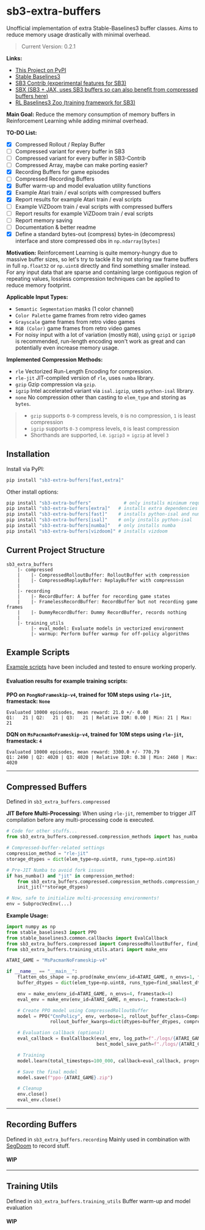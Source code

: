 # sb3-extra-buffers
Unofficial implementation of extra Stable-Baselines3 buffer classes. Aims to reduce memory usage drastically with minimal overhead.
> Current Version: 0.2.1

**Links:**
- [This Project on PyPI](https://pypi.org/project/sb3-extra-buffers/)
- [Stable Baselines3](https://github.com/DLR-RM/stable-baselines3)
- [SB3 Contrib (experimental features for SB3)](https://github.com/Stable-Baselines-Team/stable-baselines3-contrib)
- [SBX (SB3 + JAX, uses SB3 buffers so can also benefit from compressed buffers here)](https://github.com/araffin/sbx)
- [RL Baselines3 Zoo (training framework for SB3)](https://github.com/DLR-RM/rl-baselines3-zoo)

**Main Goal:**
Reduce the memory consumption of memory buffers in Reinforcement Learning while adding minimal overhead.

**TO-DO List:**
- [x] Compressed Rollout / Replay Buffer
- [ ] Compressed variant for every buffer in SB3
- [ ] Compressed variant for every buffer in SB3-Contrib
- [ ] Compressed Array, maybe can make porting easier?
- [x] Recording Buffers for game episodes
- [ ] Compressed Recording Buffers
- [x] Buffer warm-up and model evaluation utility functions
- [x] Example Atari train / eval scripts with compressed buffers
- [x] Report results for example Atari train / eval scripts
- [ ] Example ViZDoom train / eval scripts with compressed buffers
- [ ] Report results for example ViZDoom train / eval scripts
- [ ] Report memory saving
- [ ] Documentation & better readme
- [x] Define a standard bytes-out (compress) bytes-in (decompress) interface and store compressed obs in `np.ndarray[bytes]`

**Motivation:**
Reinforcement Learning is quite memory-hungry due to massive buffer sizes, so let's try to tackle it by not storing raw frame buffers in full `np.float32` or `np.uint8` directly and find something smaller instead. For any input data that are sparse and containing large contiguous region of repeating values, lossless compression techniques can be applied to reduce memory footprint.

**Applicable Input Types:**
- `Semantic Segmentation` masks (1 color channel)
- `Color Palette` game frames from retro video games
- `Grayscale` game frames from retro video games
- `RGB (Color)` game frames from retro video games
- For noisy input with a lot of variation (mostly `RGB`), using `gzip1` or `igzip0` is recommended, run-length encoding won't work as great and can potentially even increase memory usage.

**Implemented Compression Methods:**
- `rle` Vectorized Run-Length Encoding for compression.
- `rle-jit` JIT-compiled version of `rle`, uses `numba` library.
- `gzip` Gzip compression via `gzip`. 
- `igzip` Intel accelerated variant via `isal.igzip`, uses `python-isal` library.
- `none` No compression other than casting to `elem_type` and storing as `bytes`.

> - `gzip` supports `0-9` compress levels, `0` is no compression, `1` is least compression
> - `igzip` supports `0-3` compress levels, `0` is least compression
> - Shorthands are supported, i.e. `igzip3` = `igzip` at level `3`


## Installation
Install via PyPI:
```bash
pip install "sb3-extra-buffers[fast,extra]"
```
Other install options:
```bash
pip install "sb3-extra-buffers"            # only installs minimum requirements
pip install "sb3-extra-buffers[extra]"   # installs extra dependencies for SB3
pip install "sb3-extra-buffers[fast]"    # installs python-isal and numba
pip install "sb3-extra-buffers[isal]"    # only installs python-isal
pip install "sb3-extra-buffers[numba]"   # only installs numba
pip install "sb3-extra-buffers[vizdoom]" # installs vizdoom
```
## Current Project Structure
```
sb3_extra_buffers
    |- compressed
    |    |- CompressedRolloutBuffer: RolloutBuffer with compression
    |    |- CompressedReplayBuffer: ReplayBuffer with compression
    |
    |- recording
    |    |- RecordBuffer: A buffer for recording game states
    |    |- FramelessRecordBuffer: RecordBuffer but not recording game frames
    |    |- DummyRecordBuffer: Dummy RecordBuffer, records nothing
    |
    |- training_utils
         |- eval_model: Evaluate models in vectorized environment
         |- warmup: Perform buffer warmup for off-policy algorithms
```
## Example Scripts
[Example scripts](https://github.com/Trenza1ore/sb3-extra-buffers/tree/main/examples) have been included and tested to ensure working properly. 
#### Evaluation results for example training scripts:
**PPO on `PongNoFrameskip-v4`, trained for 10M steps using `rle-jit`, framestack: `None`**
```
Evaluated 10000 episodes, mean reward: 21.0 +/- 0.00
Q1:   21 | Q2:   21 | Q3:   21 | Relative IQR: 0.00 | Min: 21 | Max: 21
```
**DQN on `MsPacmanNoFrameskip-v4`, trained for 10M steps using `rle-jit`, framestack: `4`**
```
Evaluated 10000 episodes, mean reward: 3300.0 +/- 770.79
Q1: 2490 | Q2: 4020 | Q3: 4020 | Relative IQR: 0.38 | Min: 2460 | Max: 4020
```
---
## Compressed Buffers
Defined in `sb3_extra_buffers.compressed`

**JIT Before Multi-Processing:**
When using `rle-jit`, remember to trigger JIT compilation before any multi-processing code is executed.
```python
# Code for other stuffs...
from sb3_extra_buffers.compressed.compression_methods import has_numba

# Compressed-buffer-related settings
compression_method = "rle-jit"
storage_dtypes = dict(elem_type=np.uint8, runs_type=np.uint16)

# Pre-JIT Numba to avoid fork issues
if has_numba() and "jit" in compression_method:
    from sb3_extra_buffers.compressed.compression_methods.compression_methods_numba import init_jit
    init_jit(**storage_dtypes)

# Now, safe to initialize multi-processing environments!
env = SubprocVecEnv(...)
```

**Example Usage:**
```python
import numpy as np
from stable_baselines3 import PPO
from stable_baselines3.common.callbacks import EvalCallback
from sb3_extra_buffers.compressed import CompressedRolloutBuffer, find_smallest_dtype
from sb3_extra_buffers.training_utils.atari import make_env

ATARI_GAME = "MsPacmanNoFrameskip-v4"

if __name__ == "__main__":
    flatten_obs_shape = np.prod(make_env(env_id=ATARI_GAME, n_envs=1, framestack=4).observation_space.shape)
    buffer_dtypes = dict(elem_type=np.uint8, runs_type=find_smallest_dtype(flatten_obs_shape))

    env = make_env(env_id=ATARI_GAME, n_envs=4, framestack=4)
    eval_env = make_env(env_id=ATARI_GAME, n_envs=1, framestack=4)

    # Create PPO model using CompressedRolloutBuffer
    model = PPO("CnnPolicy", env, verbose=1, rollout_buffer_class=CompressedRolloutBuffer,
                rollout_buffer_kwargs=dict(dtypes=buffer_dtypes, compression_method="rle"))

    # Evaluation callback (optional)
    eval_callback = EvalCallback(eval_env, log_path=f"./logs/{ATARI_GAME}",
                                 best_model_save_path=f"./logs/{ATARI_GAME}/best_model")

    # Training
    model.learn(total_timesteps=100_000, callback=eval_callback, progress_bar=True)

    # Save the final model
    model.save(f"ppo-{ATARI_GAME}.zip")

    # Cleanup
    env.close()
    eval_env.close()
```
---
## Recording Buffers
Defined in `sb3_extra_buffers.recording`
Mainly used in combination with [SegDoom](https://github.com/Trenza1ore/SegDoom) to record stuff.
#### WIP
---
## Training Utils
Defined in `sb3_extra_buffers.training_utils`
Buffer warm-up and model evaluation
#### WIP
